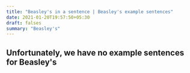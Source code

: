 ```yaml
---
title: "Beasley's in a sentence | Beasley's example sentences"
date: 2021-01-20T19:57:50+05:30
draft: falses
summary: "Beasley's"
---
```

## Unfortunately, we have no example sentences for Beasley's                 
